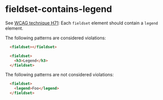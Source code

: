 # fieldset-contains-legend

See [WCAG technique H71](https://www.w3.org/TR/WCAG20-TECHS/H71.html): Each `fieldset` element should contain a `legend` element.

The following patterns are considered violations:

```html
  <fieldset></fieldset>
```

```html
  <fieldset>
    <h3>Legend</h3>
  </fieldset>
```

The following patterns are not considered violations:

```html
  <fieldset>
    <legend>Foo</legend>
  </fieldset>
```
